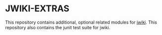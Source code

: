 # JWIKI-EXTRAS
This repository contains additional, optional related modules for [jwiki](https://github.com/fastily/jwiki).  This repository also contains the junit test suite for jwiki.